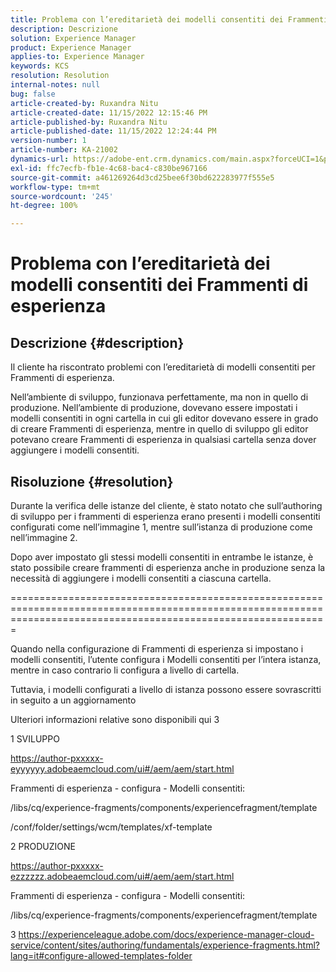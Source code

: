 ```yaml
---
title: Problema con l’ereditarietà dei modelli consentiti dei Frammenti di esperienza
description: Descrizione
solution: Experience Manager
product: Experience Manager
applies-to: Experience Manager
keywords: KCS
resolution: Resolution
internal-notes: null
bug: false
article-created-by: Ruxandra Nitu
article-created-date: 11/15/2022 12:15:46 PM
article-published-by: Ruxandra Nitu
article-published-date: 11/15/2022 12:24:44 PM
version-number: 1
article-number: KA-21002
dynamics-url: https://adobe-ent.crm.dynamics.com/main.aspx?forceUCI=1&pagetype=entityrecord&etn=knowledgearticle&id=4220bf37-df64-ed11-9561-6045bd006079
exl-id: ffc7ecfb-fb1e-4c68-bac4-c830be967166
source-git-commit: a461269264d3cd25bee6f30bd622283977f555e5
workflow-type: tm+mt
source-wordcount: '245'
ht-degree: 100%

---
```


# Problema con l’ereditarietà dei modelli consentiti dei Frammenti di esperienza

## Descrizione {#description}


Il cliente ha riscontrato problemi con l’ereditarietà di modelli consentiti per Frammenti di esperienza.

Nell’ambiente di sviluppo, funzionava perfettamente, ma non in quello di produzione.
Nell’ambiente di produzione, dovevano essere impostati i modelli consentiti in ogni cartella in cui gli editor dovevano essere in grado di creare Frammenti di esperienza, mentre in quello di sviluppo gli editor potevano creare Frammenti di esperienza in qualsiasi cartella senza dover aggiungere i modelli consentiti.


## Risoluzione {#resolution}


Durante la verifica delle istanze del cliente, è stato notato che sull’authoring di sviluppo per i frammenti di esperienza erano presenti i modelli consentiti configurati come nell’immagine 1, mentre sull’istanza di produzione come nell’immagine 2.

Dopo aver impostato gli stessi modelli consentiti in entrambe le istanze, è stato possibile creare frammenti di esperienza anche in produzione senza la necessità di aggiungere i modelli consentiti a ciascuna cartella.

===================================================================================================================================================================



Quando nella configurazione di Frammenti di esperienza si impostano i modelli consentiti, l’utente configura i Modelli consentiti per l’intera istanza, mentre in caso contrario li configura a livello di cartella.

Tuttavia, i modelli configurati a livello di istanza possono essere sovrascritti in seguito a un aggiornamento

Ulteriori informazioni relative sono disponibili qui 3



1 SVILUPPO

https://author-pxxxxx-eyyyyyy.adobeaemcloud.com/ui#/aem/aem/start.html

Frammenti di esperienza - configura - Modelli consentiti:

/libs/cq/experience-fragments/components/experiencefragment/template

/conf/folder/settings/wcm/templates/xf-template


2 PRODUZIONE

https://author-pxxxxx-ezzzzzz.adobeaemcloud.com/ui#/aem/aem/start.html

Frammenti di esperienza - configura - Modelli consentiti:

/libs/cq/experience-fragments/components/experiencefragment/template



3 https://experienceleague.adobe.com/docs/experience-manager-cloud-service/content/sites/authoring/fundamentals/experience-fragments.html?lang=it#configure-allowed-templates-folder
